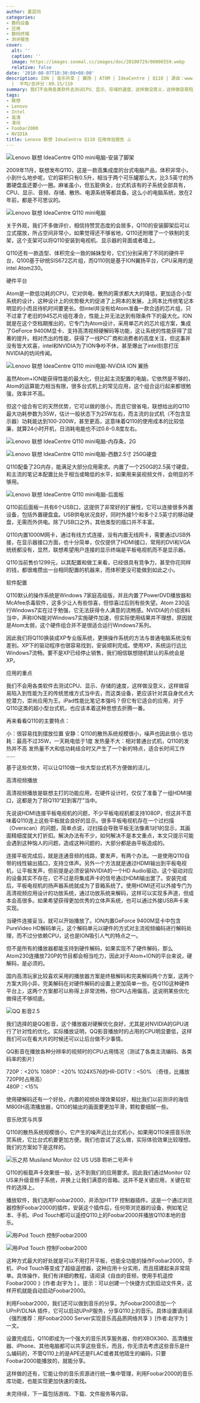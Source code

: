 ```yaml
---
author: 夏昆冈
categories:
- 数码设备
- 应用
- 数码终端
- 测评报告
cover:
  alt: ''
  caption: ''
  image: https://images.soomal.cc/images/doc/20100729/00006559.webp
  relative: false
date: '2010-08-07T10:30:08+08:00'
description: ION | 音乐共享 | 翼扬 | ATOM | IdeaCentre | Q110 | 源自：www.soomal.com | 版权：原创
  |  平均/总评分：09.15/119
summary: 我们不会用各类软件去测试CPU、显示、存储的速度，这样做没意义，这样做容易陷入到性能为王的传统思维方式当中去，而这类设备，更应该针对其自身优点大挖潜力，崇尚应用为王。iPad性能比笔记本强吗？但它有它适合的应用，对于Q110这类的超小型台式机，也应该本着这种思路去折腾一番。
tags:
- 联想
- Lenovo
- Intel
- 高清
- 凌动
- Foobar2000
- NVIDIA
title: Lenovo 联想 IdeaCentre Q110 应用体验报告 上
---
```


![Lenovo 联想 IdeaCentre Q110 mini电脑-安装了脚架](https://images.soomal.cc/images/doc/20100729/00006560.webp)



2009年11月，联想发布Q110，这是一款高集成度的台式电脑产品，体积非常小，小到什么地步呢，它的容积只有0.5升，相当于两个可乐罐那么大，比3.5英寸的外置硬盘盒还要小一圈。麻雀虽小，但五脏俱全，台式机该有的子系统全部具有，CPU、显示、音频、存储、散热、电源系统等都具备。这么小的电脑系统，放在2年前，都是不可思议的。



![Lenovo 联想 IdeaCentre Q110 mini电脑](https://images.soomal.cc/images/doc/20100729/00006559.webp)



关于外观，我们不多做评价，相信持赞赏态度的会居多，Q110的安装脚架后可以立式摆放，所占空间非常小，如果觉得还不够省地，Q110还附赠了一个铁制的支架，这个支架可以将Q110安装到电视机、显示器的背面或者墙上。



Q110还有一款造型、体积完全一致的姊妹型号，它们分别采用了不同的硬件平台，Q100基于矽统SIS672芯片组，而Q110则是基于ION翼扬平台，CPU采用的是intel Atom230。



硬件平台



Atom是一款低功耗的CPU，它对供电、散热的需求都大大的降低，更加适合小型系统的设计，这种设计上的优势极大的促进了上网本的发展，上网本比传统笔记本明显的小而且待机时间要更长。但intel并没有给Atom准备一款合适的芯片组，只不过拿了老旧的945芯片组在凑合，性能上并无法达到有限条件下的最大化。ION就是在这个空档期推出的，它专门为Atom设计，采用单芯片的芯片组方案，集成了GeForce 9400M显卡、支持高清视频硬解码等功能，这让系统的性能获得了显著的提升。相对杰出的性能，获得了一线PC厂商和消费者的高度关注，但这事并没有皆大欢喜，intel和NVIDIA为了ION争吵不休，甚至爆出了intel刻意打压NVIDIA的坊间传闻。



![Lenovo 联想 IdeaCentre Q110 mini电脑-NViDIA ION 翼扬](https://images.soomal.cc/images/doc/20100729/00006571.webp)



虽然Atom+ION能获得性能的最大化，但比起主流配置的电脑，它依然是不够的，Atom的运算能力相当有限，很多台式机上的常见应用，这个组合运行起来都很勉强，效率并不高。



但这个组合有它的天然优势，它可以做的很小，而且它很省电，联想给出的Q110最大功耗参数为35W，估计一般状态下为25W左右，而主流的台式机（不包含显示器）功耗能达到100-200W，甚至更高，这意味着Q110的使用成本的比较低廉，就算24小时开机，日消耗电能也不过0.6-0.8度左右。



![Lenovo 联想 IdeaCentre Q110 mini电脑-内存条，2G](https://images.soomal.cc/images/doc/20100729/00006568.webp)



![Lenovo 联想 IdeaCentre Q110 mini电脑-西数2.5寸 250G硬盘](https://images.soomal.cc/images/doc/20100729/00006567.webp)



Q110配备了2G内存，能满足大部分应用需求。内置了一个250G的2.5英寸硬盘，和主流的笔记本配置比处于相当或略低的水平，如果用来装视频文件，会明显的不够用。



![Lenovo 联想 IdeaCentre Q110 mini电脑-后面板](https://images.soomal.cc/images/doc/20100729/00006563.webp)



Q110前后面板一共有6个USB口，这提供了非常好的扩展性，它可以连接很多外置设备，包括外置硬盘盒。USB供电状况良好，同时外接1个和多个2.5英寸的移动硬盘，无需而外供电。除了USB口之外，其他类型的插口并不丰富。



Q110内置1000M网卡，通过有线方式连接，没有内置无线网卡，需要通过USB外接，在显示器接口方面，也十分简单，仅仅提供了HDMI接口，常用的DVI和VGA统统都没有，显然，联想希望用户连接的显示终端是平板电视机而不是显示器。



Q110当前售价1299元，以其配置和做工来看，已经很具有竞争力，甚至你花同样的钱，都很难攒出一台相同配置的机器来，而体积更没可能做到如此之小。



软件配置



Q110默认的操作系统是Windows 7家庭高级版，并且内置了PowerDVD播放器和McAfee杀毒软件，这多少让人有些惊喜，但惊喜过后则有些失望。Atom 230运行Windows7实在过于勉强，它无法获得令人满意的流畅感。NVIDIA的介绍资料当中，声称ION能对Windows7实施硬件加速，但实际使用结果并不理想，原因就是Atom太弱，这个硬件组合并不是很适合运行Windows7系列。



因此我们将Q110换装成XP专业版系统，更换操作系统的方法与普通电脑系统没有差别。XP下的驱动程序也很容易找到，安装顺利完成。使用XP，系统运行远比Windows7流畅。要不是XP已经停止销售，我们相信联想随机默认的系统会是XP。



应用的重点



我们不会用各类软件去测试CPU、显示、存储的速度，这样做没意义，这样做容易陷入到性能为王的传统思维方式当中去，而这类设备，更应该针对其自身优点大挖潜力，崇尚应用为王。iPad性能比笔记本强吗？但它有它适合的应用，对于Q110这类的超小型台式机，也应该本着这种思想去折腾一番。



再来看看Q110的主要特点：



小：很容易找到摆放位置
安静：Q110的散热系统规模很小，噪声也因此很小
低功耗：最高不过35W，一天耗电低于1度
发热量不大：相对普通台式机，Q110的发热并不高
发热量不大和低功耗结合时又产生了一个新的特点，适合长时间工作
……



基于这些优势，可以让Q110做一些大型台式机不方便做的活儿。



高清视频播放



高清视频播放是联想主打的功能应用，在硬件设计时，仅仅了准备了一组HDMI接口，这都是为了将Q110“赶到客厅”当中。



先说说HDMI连接平板电视机的问题，不少平板电视机都支持1080P，但这并不意味着Q110连上这些平板就会良好的显示。很多平板电视机存在一个过扫描（Overscan）的问题，简单点说，过扫描会导致平板无法像素1对1的显示，其画面精细度就大打折扣。解决办法有不少，如何解决不是本文重点，本文只提示可能会遇到这种恼人的问题，造成这种问题的，大部分都是由平板造成的。



连接平板完成后，就是连通音频的线路，要发声，有两个办法。一是使用Q110自带的线性输出插口，支持立体声。另外一个方法就是通过HDMI输出到平板电视机，让平板发声，但前提是必须安装NVIDIA的一个HD Audio驱动，这个驱动对应的设备其实不存在，它不过是将集成声卡的信号通过HDMI输出罢了。安装完成后，平板电视机的扬声器系统就成为了音箱系统了。使用HDMI还可以外接专门为高清视频应用设计的功放系统，通过功放系统来解码，这样可以实现多声道，但成本会高很多。如果希望获得更加优秀的立体声系统，也可以通过外接USB声卡来实现。



当硬件连接妥当，就可以开始播放了。ION内置GeForce 9400M显卡中包含PureVideo HD解码单元，这个解码单元以硬件的方式对主流视频编码进行解码处理，而不过分依赖CPU，这也是ION吸引人气的特点之一。



但不是所有的播放器都能支持到硬件解码，如果实现不了硬件解码，那么Atom230连播放720P的节目都会相当吃力，因此对于Atom+ION的平台来说，硬解码，是必须的。



国内高清玩家比较喜欢采用的播放器方案是终极解码和完美解码两个方案，这两个方案大同小异，完美解码在对硬件解码的设置上更加简单一些。在Q110这种硬件平台上，这两个方案都可以称得上非常流畅，但CPU占用偏高，这说明某些优化做得还不够彻底。



![QQ 影音2.5](https://images.soomal.cc/images/doc/20100802/00006578.webp)



我们选择的是QQ影音，这个播放器对硬解优化良好，尤其是对NVIDIA的GPU进行了针对性的优化。实际播放证明，QQ影音播放时的占用的CPU明显要低，这样我们可以在看大片的时候还可以让后台做不少事情。



QQ影音在播放各种分辨率的视频时的CPU占用情况（测试了各类主流编码、各类码率的影片）



720P：<20%
1080P：<20%
1024X576的HR-DDTV：<50% （奇怪，比播放720P时占用高）  
480P：<15%



使用硬解码还有一个好处，内置的视频处理效果较好，相比我们以前测评的海信M800H高清播放器，Q110的输出的画面要更加平滑，颗粒要细腻一些。



音乐欣赏与共享



Q110的散热系统规模很小，它产生的噪声远比台式机小，如果用Q110来搭音乐欣赏系统，它比台式机要更加方便。我们也尝试了这么做，实际体验效果比较理想。我们的方案如下是这样的。



![乐之邦 Musiland Monitor 02 US USB 聆听二号声卡](https://images.soomal.cc/images/doc/20090618/00002141.webp)



Q110的板载声卡效果很一般，达不到我们的应用要求。因此我们通过Monitor 02 US来升级音频子系统，并换上让我们满意的音箱。这并不是关键应用，关键在软件的选择上。



播放软件，我们选用Foobar2000，并添加HTTP 控制器插件。这是一个通过浏览器控制Foobar2000的插件，安装这个插件后，任何带浏览器的设备，例如笔记本、手机、iPod Touch都可以遥控Q110上的Foobar2000并播放Q110本地的音乐。



![用iPod Touch 控制Foobar2000](https://images.soomal.cc/images/doc/20100726/00006540.webp)



![用iPod Touch 控制Foobar2000](https://images.soomal.cc/images/doc/20100726/00006541.webp)



这种方式最大的好处就是可以不用打开平板，也能全功能的操作Foobar2000，手机、iPod Touch等变成了超级遥控器，这种应用十分实用，而且搭建起来非常简单。具体操作，我们有详细的教程，请阅读《自由的音频，使用手机遥控Foobar2000 》[作者:赵宇为 ]
。提示：可以创建一个快捷方式到启动文件夹，这样开机就能自动启动Foobar2000。



利用Foobar2000，我们还可以做到音乐的分享。为Foobar2000添加一个UPnP/DLNA 插件，它可以启动UPnP服务，分享Q110上的音乐。具体设置请阅读《强烈推荐：用Foobar2000 Server实现音乐高品质网络共享 》[作者:赵宇为 ]
一文。



设置完成后，Q110即成为一个强大的音乐共享服务器，你的XBOX360、高清播放器、iPhone、其他电脑都可以共享这些音乐，而且，你无须去考虑这些音乐是什么编码的，不管Q110上的是APE还是FLAC或者其他陌生的编码，只要Foobar2000能播放的，就能分享。



这样做的还有，它能让你的音乐资源进行统一集中管理，利用Foobar2000的音乐库功能，也能实现更加快速的查找。



未完待续，下一篇包括游戏、下载、文件服务等内容。